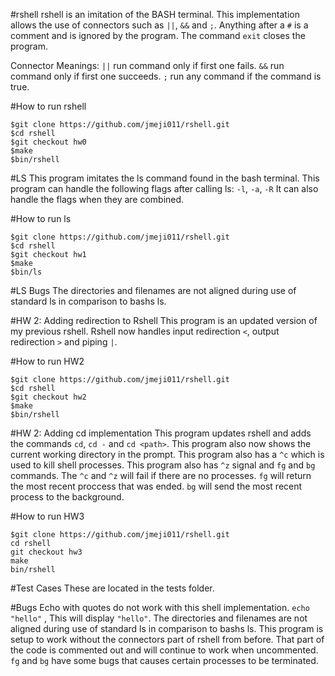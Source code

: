 #rshell
rshell is an imitation of the BASH terminal. This implementation allows the use 
of connectors such as `||`, `&&` and `;`.  Anything after a `#` is a comment and 
is ignored by the program. The command `exit` closes the program. 

Connector Meanings:
`||` run command only if first one fails.
`&&` run command only if first one succeeds.
`;` run any command if the command is true.

#How to run rshell
```
$git clone https://github.com/jmeji011/rshell.git
$cd rshell
$git checkout hw0
$make
$bin/rshell
```

#LS
This program imitates the ls command found in the bash terminal.
This program can handle the following flags after calling ls:
`-l`, `-a`, `-R`
It can also handle the flags when they are combined.

#How to run ls
```
$git clone https://github.com/jmeji011/rshell.git
$cd rshell
$git checkout hw1
$make
$bin/ls
```
#LS Bugs
The directories and filenames are not aligned during use of standard ls in comparison
to bashs ls. 


#HW 2: Adding redirection to Rshell
This program is an updated version of my previous rshell.
Rshell now handles input redirection `<`, output redirection `>` and piping `|`.


#How to run HW2
```
$git clone https://github.com/jmeji011/rshell.git
$cd rshell
$git checkout hw2
$make
$bin/rshell
```
#HW 2: Adding cd implementation
This program updates rshell and adds the commands `cd`, `cd -` and `cd <path>`.
This program also now shows the current working directory in the prompt.
This program also has a `^c` which is used to kill shell processes. 
This program also has `^z` signal and `fg` and `bg` commands.
The `^c` and `^z` will fail if there are no processes.
`fg` will return the most recent proccess that was ended.
`bg` will send the most recent process to the background.

#How to run HW3
```
$git clone https://github.com/jmeji011/rshell.git
cd rshell
git checkout hw3
make
bin/rshell
```
#Test Cases
These are located in the tests folder.

#Bugs
Echo with quotes do not work with this shell implementation.
`echo "hello"` , This will display `"hello"`. 
The directories and filenames are not aligned during use of standard ls in comparison
to bashs ls. 
This program is setup to work without the connectors part of rshell from before.
That part of the code is commented out and will continue to work when uncommented.
`fg` and `bg` have some bugs that causes certain processes to be terminated.
